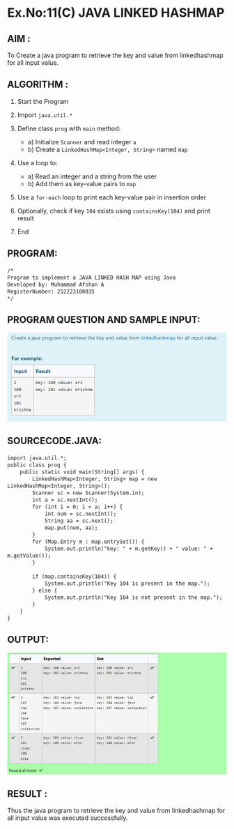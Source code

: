 # Ex.No:11(C) JAVA LINKED HASHMAP

## AIM :
To Create a java program to retrieve the key and value from linkedhashmap for all input value.

## ALGORITHM :
1. Start the Program
2. Import `java.util.*`
3. Define class `prog` with `main` method:

   * a) Initialize `Scanner` and read integer `a`
   * b) Create a `LinkedHashMap<Integer, String>` named `map`
4. Use a loop to:

   * a) Read an integer and a string from the user
   * b) Add them as key-value pairs to `map`
5. Use a `for-each` loop to print each key-value pair in insertion order
6. Optionally, check if key `104` exists using `containsKey(104)` and print result
7. End

## PROGRAM:

```
/*
Program to implement a JAVA LINKED HASH MAP using Java  
Developed by: Muhammad Afshan A  
RegisterNumber: 212223100035  
*/
```

## PROGRAM QUESTION AND SAMPLE INPUT:
![alt text](image.png)

## SOURCECODE.JAVA:

```
import java.util.*;
public class prog {
    public static void main(String[] args) {
        LinkedHashMap<Integer, String> map = new LinkedHashMap<Integer, String>();
        Scanner sc = new Scanner(System.in);
        int a = sc.nextInt();
        for (int i = 0; i < a; i++) {
            int num = sc.nextInt();
            String aa = sc.next();
            map.put(num, aa);
        }
        for (Map.Entry m : map.entrySet()) {
            System.out.println("key: " + m.getKey() + " value: " + m.getValue());
        }

        if (map.containsKey(104)) {
            System.out.println("Key 104 is present in the map.");
        } else {
            System.out.println("Key 104 is not present in the map.");
        }
    }
}
```

## OUTPUT:
![alt text](image-1.png)

## RESULT :
Thus the java program to retrieve the key and value from linkedhashmap for all input value was executed successfully.
